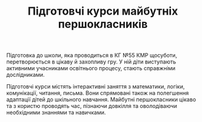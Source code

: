 ﻿---
title: Підготовчі курси майбутніх першокласників
---

Підготовка до школи, яка проводиться в КГ №55 КМР щосуботи, перетворюється в цікаву й захопливу гру. У ній діти виступають активними учасниками освітнього процесу, стають справжніми дослідниками.

Підготовчі курси містять інтерактивні заняття з математики, логіки, комунікації, читання, письма. Вони спрямовані також на полегшення адаптації дітей до шкільного навчання. Майбутні першокласники цікаво та з користю проводять час, пізнаючи довкілля та оволодіваючи необхідними знаннями та навичками.

<slideshow />
